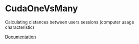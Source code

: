 # CudaOneVsMany
Calculating distances between users sessions (computer usage characteristic)

[Documentation](https://www.overleaf.com/read/qwtjypcncchn)
